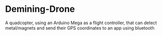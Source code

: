 # Demining-Drone
A quadcopter, using an Arduino Mega as a flight controller, that can detect metal/magnets and send their GPS coordinates to an app using bluetooth
